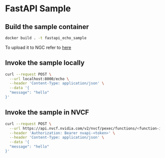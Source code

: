 # FastAPI Sample
## Build the sample container
```bash
docker build . -t fastapi_echo_sample
```
To upload it to NGC refer to [here](https://developer.nvidia.com/docs/picasso/user-guide/latest/cloud-function/functions.html#preparing-your-container)

## Invoke the sample locally
```bash 
curl --request POST \
  --url localhost:8000/echo \
  --header 'Content-Type: application/json' \
  --data '{
  "message": "hello"
}'
```

## Invoke the sample in NVCF
```bash 
curl --request POST \
  --url https://api.nvcf.nvidia.com/v2/nvcf/pexec/functions/<function-id> \
  --header 'Authorization: Bearer nvapi-<token>' \
  --header 'Content-Type: application/json' \
  --data '{
  "message": "hello"
}'
```
